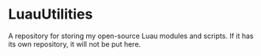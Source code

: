 # LuauUtilities
A repository for storing my open-source Luau modules and scripts. If it has its own repository, it will not be put here.
